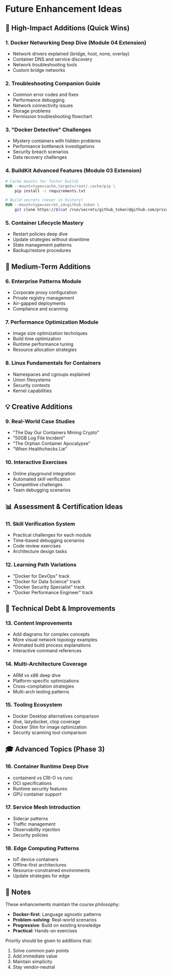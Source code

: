 # Future Enhancement Ideas

## 🎯 High-Impact Additions (Quick Wins)

### 1. **Docker Networking Deep Dive** (Module 04 Extension)

- Network drivers explained (bridge, host, none, overlay)
- Container DNS and service discovery
- Network troubleshooting tools
- Custom bridge networks

### 2. **Troubleshooting Companion Guide**

- Common error codes and fixes
- Performance debugging
- Network connectivity issues
- Storage problems
- Permission troubleshooting flowchart

### 3. **"Docker Detective" Challenges**

- Mystery containers with hidden problems
- Performance bottleneck investigations
- Security breach scenarios
- Data recovery challenges

### 4. **BuildKit Advanced Features** (Module 03 Extension)

```dockerfile
# Cache mounts for faster builds
RUN --mount=type=cache,target=/root/.cache/pip \
    pip install -r requirements.txt

# Build secrets (never in history)
RUN --mount=type=secret,id=github_token \
    git clone https://$(cat /run/secrets/github_token)@github.com/private/repo
```

### 5. **Container Lifecycle Mastery**

- Restart policies deep dive
- Update strategies without downtime
- State management patterns
- Backup/restore procedures

## 🚀 Medium-Term Additions

### 6. **Enterprise Patterns Module**

- Corporate proxy configuration
- Private registry management
- Air-gapped deployments
- Compliance and scanning

### 7. **Performance Optimization Module**

- Image size optimization techniques
- Build time optimization
- Runtime performance tuning
- Resource allocation strategies

### 8. **Linux Fundamentals for Containers**

- Namespaces and cgroups explained
- Union filesystems
- Security contexts
- Kernel capabilities

## 💡 Creative Additions

### 9. **Real-World Case Studies**

- "The Day Our Containers Mining Crypto"
- "50GB Log File Incident"
- "The Orphan Container Apocalypse"
- "When Healthchecks Lie"

### 10. **Interactive Exercises**

- Online playground integration
- Automated skill verification
- Competitive challenges
- Team debugging scenarios

## 📊 Assessment & Certification Ideas

### 11. **Skill Verification System**

- Practical challenges for each module
- Time-based debugging scenarios
- Code review exercises
- Architecture design tasks

### 12. **Learning Path Variations**

- "Docker for DevOps" track
- "Docker for Data Science" track
- "Docker Security Specialist" track
- "Docker Performance Engineer" track

## 🔧 Technical Debt & Improvements

### 13. **Content Improvements**

- Add diagrams for complex concepts
- More visual network topology examples
- Animated build process explanations
- Interactive command references

### 14. **Multi-Architecture Coverage**

- ARM vs x86 deep dive
- Platform-specific optimizations
- Cross-compilation strategies
- Multi-arch testing patterns

### 15. **Tooling Ecosystem**

- Docker Desktop alternatives comparison
- dive, lazydocker, ctop coverage
- Docker Slim for image optimization
- Security scanning tool comparison

## 🎓 Advanced Topics (Phase 3)

### 16. **Container Runtime Deep Dive**

- containerd vs CRI-O vs runc
- OCI specifications
- Runtime security features
- GPU container support

### 17. **Service Mesh Introduction**

- Sidecar patterns
- Traffic management
- Observability injection
- Security policies

### 18. **Edge Computing Patterns**

- IoT device containers
- Offline-first architectures
- Resource-constrained environments
- Update strategies for edge

## 📝 Notes

These enhancements maintain the course philosophy:

- **Docker-first**: Language agnostic patterns
- **Problem-solving**: Real-world scenarios
- **Progressive**: Build on existing knowledge
- **Practical**: Hands-on exercises

Priority should be given to additions that:

1. Solve common pain points
2. Add immediate value
3. Maintain simplicity
4. Stay vendor-neutral

